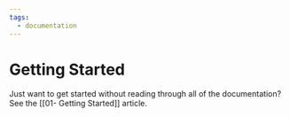 ```yaml
---
tags:
  - documentation
---
```

# Getting Started

Just want to get started without reading through all of the documentation? See the [[01- Getting Started]] article.







